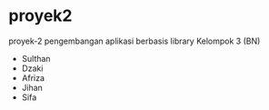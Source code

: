 # proyek2
proyek-2 pengembangan  aplikasi berbasis library 
Kelompok 3 (BN)
- Sulthan
- Dzaki
- Afriza
- Jihan
- Sifa
